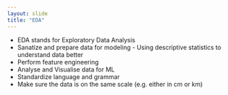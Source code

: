 ```yaml
---
layout: slide
title: "EDA"
---
```

- EDA stands for Exploratory Data Analysis
- Sanatize and prepare data for modeling - Using descriptive statistics to understand data better
- Perform feature engineering
- Analyse and Visualise data for ML
- Standardize language and grammar
- Make sure the data is on the same scale (e.g. either in cm or km)
